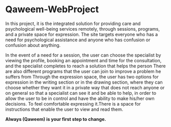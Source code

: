 # Qaweem-WebProject

In this project, it is the integrated solution for providing care and psychological well-being services remotely, through sessions, programs, and a private space for expression. The site targets everyone who has a need for psychological assistance and anyone who has confusion or confusion about anything.

In the event of a need for a session, the user can choose the specialist by viewing the profile, booking an appointment and time for the consultation, and the specialist completes to reach a solution that helps the person
There are also different programs that the user can join to improve a problem he suffers from Through the expression space, the user has two options for expression in the writing section or in the drawing section, where they can choose whether they want it in a private way that does not reach anyone or on general so that a specialist can see it and be able to help, in order to allow the user to be in control and have the ability to make his/her own decisions. To feel comfortable expressing it.There is a space for instructions that enable the user to view and read them.

**Always (Qaweem) is your first step to change.**
